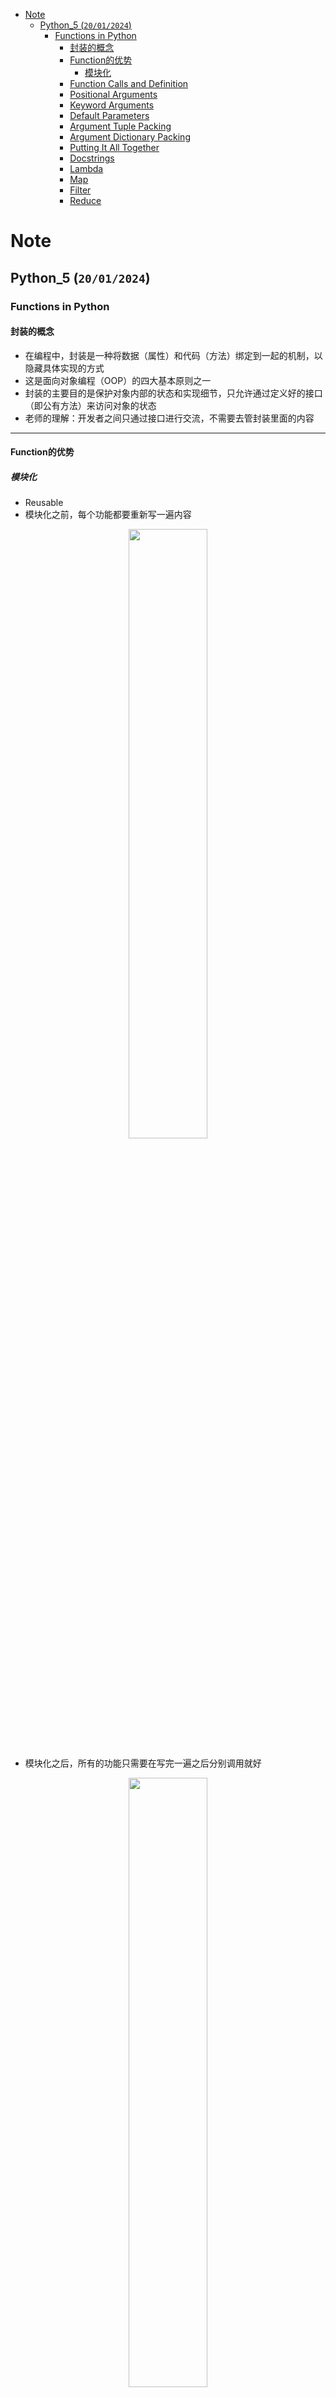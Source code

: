 - [Note](#Note)
  - [Python_5 (`20/01/2024`)](#Python_5-20012024)
    - [Functions in Python](#Functions-in-Python)
      - [封装的概念](#封装的概念)
      - [Function的优势](#Function的优势)
        - [模块化](#模块化)
      - [Function Calls and Definition](#Function-Calls-and-Definition)
      - [Positional Arguments](#Positional-Arguments)
      - [Keyword Arguments](#Keyword-Arguments)
      - [Default Parameters](#Default-Parameters)
      - [Argument Tuple Packing](#Argument-Tuple-Packing)
      - [Argument Dictionary Packing](#Argument-Dictionary-Packing)
      - [Putting It All Together](#Putting-It-All-Together)
      - [Docstrings](#Docstrings)
      - [Lambda](#Lambda)
      - [Map](#Map)
      - [Filter](#Filter)
      - [Reduce](#Reduce)



# Note

## Python_5 (`20/01/2024`)

### Functions in Python
#### 封装的概念
- 在编程中，封装是一种将数据（属性）和代码（方法）绑定到一起的机制，以隐藏具体实现的方式
- 这是面向对象编程（OOP）的四大基本原则之一
- 封装的主要目的是保护对象内部的状态和实现细节，只允许通过定义好的接口（即公有方法）来访问对象的状态
- 老师的理解：开发者之间只通过接口进行交流，不需要去管封装里面的内容

<hr>

#### Function的优势
##### 模块化
- Reusable
- 模块化之前，每个功能都要重新写一遍内容

<p align='center'><img src='../images/模块化1.png' width='50%' height='50%' /></p>


- 模块化之后，所有的功能只需要在写完一遍之后分别调用就好

<p align='center'><img src='../images/模块化2.png' width='50%' height='50%' /></p>

<hr>

#### Function Calls and Definition

<p align='center'><img src='../images/Function Calls and Definition.png' width='50%' height='50%' /></p>

<hr>

#### Positional Arguments
- 即Arguments是按顺序出现的

<p align='center'><img src='../images/Positional Arguments.png' width='50%' height='50%' /></p>

- input parameters: signature of the function(参数即签名)
- polymorphism(多态：只要符合位置要求，任何类型的参数均可填入)
- 但注意不能超过或少于参数数量范围

<p align='center'><img src='../images/Positional Arguments1.png' width='50%' height='50%' /></p>

<hr>

#### Keyword Arguments
- 正常情况下，每个keyword对应的参数会按顺序输出

<p align='center'><img src='../images/Keyword Arguments1.png' width='50%' height='50%' /></p>

- 修改keyword关键词会导致报错

<p align='center'><img src='../images/Keyword Arguments2.png' width='50%' height='50%' /></p>

- 省去一两个keyword不会影响输出，系统会按照Positional Arguments的顺序继续执行

<p align='center'><img src='../images/Keyword Arguments3.png' width='50%' height='50%' /></p>

- 注意：当所有arguments中只有一个keyword时，只能出现在最右边，不然会报错

<p align='center'><img src='../images/Keyword Arguments4.png' width='50%' height='50%' /></p>

<hr>

#### Default Parameters
- 当定义了默认值时，少输或者不输入内容时系统会自动用默认值补齐

<p align='center'><img src='../images/Default Parameters.png' width='50%' height='50%' /></p>

<hr>

#### Argument Tuple Packing
- 当不确定parameter的个数时，可以采用packing

<p align='center'><img src='../images/Argument Tuple Packing.png' width='50%' height='50%' /></p>

<hr>

#### Argument Dictionary Packing
- 多个value变成一个Dic

<p align='center'><img src='../images/Argument Dictionary Packing.png' width='50%' height='50%' /></p>

<hr>

#### Putting It All Together
- 当所有类型的数据放在一起packing时，keyword类型也要放在最右边packing

<p align='center'><img src='../images/Putting It All Together.png' width='50%' height='50%' /></p>

<hr>

#### Docstrings
- 一些关于定义的字符串的例子

<p align='center'><img src='../images/Docstrings.png' width='80%' height='80%' /></p>

<hr>

#### Lambda
- 定义：

<p align='center'><img src='../images/Lambda.png' width='50%' height='50%' /></p>

<hr>

#### Map
- 对于一个iterable里面每个值，转化为一个iterator

<p align='center'><img src='../images/Map.png' width='50%' height='50%' /></p>

<hr>

#### Filter
- 用于从一个序列中筛选出满足特定条件的元素
- 它接受两个参数：
- 一个函数（称为谓词函数），用于测试每个元素是否满足条件
- 一个可迭代对象，filter将应用谓词函数于此可迭代对象的每个元素

<p align='center'><img src='../images/Filter.png' width='50%' height='50%' /></p>

<hr>

#### Reduce
- Reduce函数意味着它以函数作为参数
- 它接受两个参数：
- 一个函数
- 一个可迭代对象

<p align='center'><img src='../images/Reduce.png' width='50%' height='50%' /></p>

